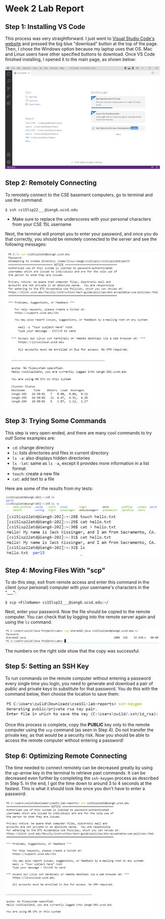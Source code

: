 # Week 2 Lab Report
## Step 1: Installing VS Code
This process was very straightforward. I just went to [Visual Studio Code's website](https://code.visualstudio.com/) and pressed the big blue "download" button at the top of the page. Then, I chose the Windows option because my laptop uses that OS. Mac and Linux users have other specified buttons to download. Once VS Code finished installing, I opened it to the main page, as shown below:

![Image1](week2pic1.PNG)
## Step 2: Remotely Connecting
To remotely connect to the CSE basement computers, go to terminal and use the command:

`$ ssh cs15lsp22___@ieng6.ucsd.edu `

* Make sure to replace the underscores with your personal characters from your CSE 15L username

Next, the terminal will prompt you to enter your password, and once you do that correctly, you should be remotely connected to the server and see the following messages:

![Image2](week2pic2.PNG)
## Step 3: Trying Some Commands
This step is very open-ended, and there are many cool commands to try out! Some examples are:
* `cd`: change directory
* `ls`: lists directories and files in current directory
* `ls -a`: also displays hidden directories
* `ls -lat`: same as `ls -a`, except it provides more information in a list format
* `touch`: create a new file
* `cat`: add text to a file

Here are some of the results from my tests:

![Image3a](week2pic3a.PNG)
![Image3b](week2pic3b.PNG)
## Step 4: Moving Files With "scp"
To do this step, exit from remote access and enter this command in the client (your personal) computer with your username's characters in the "___":

`$ scp <FileName> cs15lsp22___@ieng6.ucsd.edu:~/`

Next, enter your password. Now the file should be copied to the remote computer. You can check that by logging into the remote server again and using the `ls` command.

![Image4](week2pic4.PNG)

The numbers on the right side show that the copy was successful. 
## Step 5: Setting an SSH Key
To run commands on the remote computer without entering a password every single time you login, you need to generate and download a pair of public and private keys to substitute for that password. You do this with the command below, then choose the location to save them:

![Image5](week2pic5.PNG)

Once this process is complete, copy the **PUBLIC** key only to the remote computer using the `scp` command (as seen in Step 4). Do not transfer the private key, as that would be a security risk. Now you should be able to access the remote computer without entering a password!
## Step 6: Optimizing Remote Connecting
The time needed to connect remotely can be decreased greatly by using the up-arrow key in the terminal to retrieve past commands. It can be decreased even further by completing the `ssh-keygen` process as described in Step 5. In the end, I got the time down to around 3 to 4 seconds at the fastest. This is what it should look like once you don't have to enter a password: 

![Image6](week2pic6.PNG)

